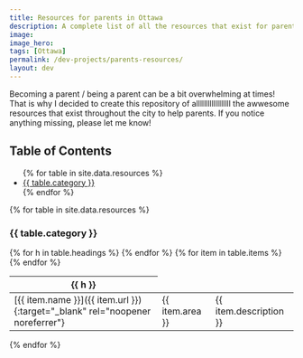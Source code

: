 ```yaml
---
title: Resources for parents in Ottawa
description: A complete list of all the resources that exist for parents in Ottawa
image:
image_hero: 
tags: [Ottawa]
permalink: /dev-projects/parents-resources/
layout: dev
---
```


Becoming a parent / being a parent can be a bit overwhelming at times! That is why I decided to create this repository of allllllllllllllllll the awwesome resources that exist throughout the city to help parents. If you notice anything missing, please let me know!

## Table of Contents

<ul>
  {% for table in site.data.resources %}
    <li><a href="#{{ table.category | slugify }}">{{ table.category }}</a></li>
  {% endfor %}
</ul>

{% for table in site.data.resources %}
### {{ table.category }} 

<table>
  <thead>
    <tr>
      {% for h in table.headings %}
        <th>{{ h }}</th>
      {% endfor %}
    </tr>
  </thead>
  <tbody>
    {% for item in table.items %}
      <tr>
        <!-- make the name a clickable link -->
        <td>
          [{{ item.name }}]({{ item.url }}){:target="_blank" rel="noopener noreferrer"}
        </td>
        <td>{{ item.area }}</td>
        <td>{{ item.description }}</td>
      </tr>
    {% endfor %}
  </tbody>
</table>


{% endfor %}
